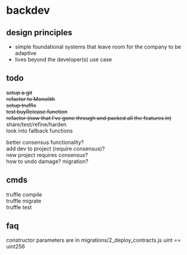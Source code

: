 # backdev  

## design principles  
- simple foundational systems that leave room for the company to be adaptive
- lives beyond the developer(s) use case

## todo  
~~setup a git~~  
~~refactor to Monolith~~  
~~setup truffle~~  
~~test buyRelease function~~  
~~refactor (now that I've gone through and packed all the features in)~~  
share/test/refine/harden  
look into fallback functions  

better consensus functionality?  
add dev to project (require consensus)?  
new project requires consensus?  
how to undo damage? migration?


## cmds  
truffle compile  
truffle migrate  
truffle test  

## faq  
constructor parameters are in migrations/2_deploy_contracts.js 
uint == uint256  